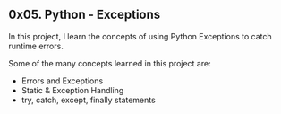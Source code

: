 ## 0x05. Python - Exceptions

In this project, I learn the concepts of using Python Exceptions to catch runtime errors.

Some of the many concepts learned in this project are:
- Errors and Exceptions
- Static & Exception Handling
- try, catch, except, finally statements
